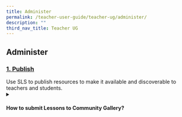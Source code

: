 ```yaml
---
title: Administer
permalink: /teacher-user-guide/teacher-ug/administer/
description: ""
third_nav_title: Teacher UG
---
```

## Administer

<h3><a id="publish" target="_blank" href="../teacher-user-guide/publish/index">1. Publish</a></h3>
Use SLS to publish resources to make it available and discoverable to teachers and students.

<details><summary><h4>How to submit Lessons to Community Gallery?</h4></summary>
	
<ul>
  <li><a target="_blank" href="https://www.notion.so/Submit-Lessons-3eef2c35ee5a4c589ef37aaba50baf9c">Submit Lessons</a></li>
  <li><a target="_blank" href="https://www.notion.so/Resubmit-Lessons-a14e2604a378428996de0e4024b7f100">Resubmit Lessons</a></li>
  <li><a target="_blank" href="https://www.notion.so/Copyright-Guidelines-for-Submission-232b6d03faa84fdf9ce0ffb5d70dc052">Copyright Guidelines for Submission</a></li>
</ul>
</details>